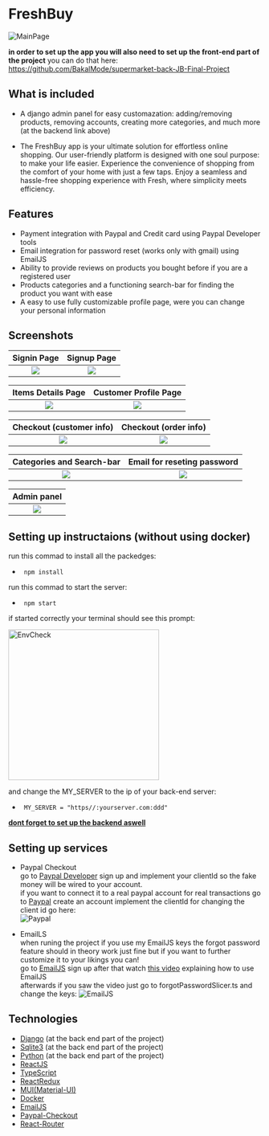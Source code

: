 # FreshBuy

![MainPage](readmeImages/mainpage.jpg)                                                                                                                               

**in order to set up the app you will also need to set up the front-end part of the project**
you can do that here: https://github.com/BakalMode/supermarket-back-JB-Final-Project

## What is included

- A django admin panel for easy customazation:
 adding/removing products, removing accounts, creating more categories, and much more (at the backend link above)

- The FreshBuy app is your ultimate solution for effortless online shopping. Our user-friendly
 platform is designed with one soul purpose: to make your life easier.
  Experience the convenience of shopping from the comfort of your home with just a few taps.
  Enjoy a seamless and hassle-free shopping experience with Fresh, where simplicity meets efficiency.                             
 
## Features

- Payment integration with Paypal and Credit card using Paypal Developer tools
- Email integration for password reset (works only with gmail) using EmailJS
- Ability to provide reviews on products you bought before if you are a registered user
- Products categories and a functioning search-bar for finding the product you want with ease
- A easy to use fully customizable profile page, were you can change your personal information 



## Screenshots

|                     Signin Page                       |                  Signup Page                          |
| :---------------------------------------------------: | :---------------------------------------------------: |
| ![](readmeImages/signinPage.jpg)                      | ![](readmeImages/signupPage.jpg)                      |

|             Items Details Page                     |                Customer Profile Page               |
| :------------------------------------------------: | :------------------------------------------------: | 
| ![](readmeImages/moreinfopage.jpg)                 | ![](readmeImages/fixedProfilePage.jpg)             | 

|                 Checkout (customer info)       |                   Checkout (order info)          |
| :--------------------------------------------: | :--------------------------------------------:   |
| ![](readmeImages/checkoutpro1.jpg)             | ![](readmeImages/checkoutpro2.jpg)               |

|                    Categories and Search-bar          |                     Email for reseting password         |  
| :------------------------------------------------:    | :------------------------------------------------:      |
| ![](readmeImages/caregiresAndSearchbar.jpg)           |![](readmeImages/forgotpasswordMail.jpg)                 |

|                      Admin panel                      | 
| :------------------------------------------------:    |
|![](readmeImages/adminPanel.jpg)                       |

## Setting up instructaions (without using docker)
                                                                                          
run this commad to install all the packedges:
-      npm install

run this commad to start the server:
-      npm start                                                                                                                  

if started correctly your terminal should see this prompt:                                                                                                                                       
<p>
  <img src="readmeImages/reactServerUpPrompt.jpg" width="300" alt="EnvCheck">
</p>                                                                                                                                               

and change the MY_SERVER to the ip of your back-end server:
-      MY_SERVER = "https//:yourserver.com:ddd"

[**dont forget to set up the backend aswell**](https://github.com/BakalMode/supermarket-back-JB-Final-Project)


## Setting up services
- Paypal Checkout                                   
 go to [Paypal Developer](https://developer.paypal.com/home) sign up and implement your clientId so the fake money will be wired to your account.       
 if you want to connect it to a real paypal account for real transactions go to [Paypal](https://www.paypal.com/il/home) create an account implement the clientId
 for changing the client id go here:                                                                                                                                                
![Paypal](readmeImages/paypalsettingup.jpg) 

- EmailLS       
 when runing the project if you use my EmailJS keys the forgot password feature should in theory work just fine but if you want to further customize it to your likings you can!        
 go to [EmailJS](https://www.emailjs.com/) sign up after that watch [this video](https://www.youtube.com/watch?v=dgcYOm8n8ME&ab_channel=CodewithVoran) explaining how to use EmailJS        
 afterwards if you saw the video just go to forgotPasswordSlicer.ts and change the keys:
 ![EmailJS](readmeImages/emailJSexplain.jpg) 


## Technologies

- [Django](https://www.djangoproject.com/) (at the back end part of the project)
- [Sqlite3](https://www.sqlite.org/about.html) (at the back end part of the project)
- [Python](https://www.python.org/about/) (at the back end part of the project)
- [ReactJS](https://react.dev/)
- [TypeScript](https://www.typescriptlang.org/)
- [ReactRedux](https://react-redux.js.org/)
- [MUI(Material-UI)](https://mui.com/about/) 
- [Docker](https://www.docker.com/company/)
- [EmailJS](https://www.emailjs.com/)
- [Paypal-Checkout](https://developer.paypal.com/home)
- [React-Router](https://reactrouter.com/en/main)

